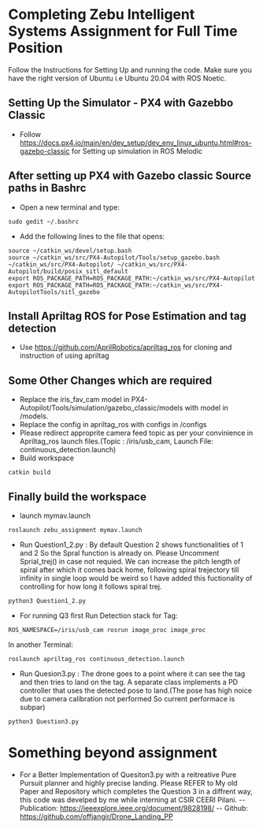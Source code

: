 # Completing Zebu Intelligent Systems Assignment for Full Time Position 

Follow the Instructions for Setting Up and running the code. Make sure you have the right version of Ubuntu i.e Ubuntu 20.04 with ROS Noetic.
<!-- 
<div  align="center">
<img src="./spiral.gif" width="350" alt/> -->

<!-- </div>
<p align="center">
<em>Moving in Spiral</em>
</p> -->

<!-- 
<div  align="center">
<img src="Figure_1.png" width="350" />
</div> -->


## Setting Up the Simulator - PX4 with Gazebbo Classic 
- Follow https://docs.px4.io/main/en/dev_setup/dev_env_linux_ubuntu.html#ros-gazebo-classic for Setting up simulation in ROS Melodic

## After setting up PX4 with Gazebo classic Source paths in Bashrc

* Open a new terminal and type:
```
sudo gedit ~/.bashrc
```
* Add the following lines to the file that opens:

```
source ~/catkin_ws/devel/setup.bash
source ~/catkin_ws/src/PX4-Autopilot/Tools/setup_gazebo.bash ~/catkin_ws/src/PX4-Autopilot/ ~/catkin_ws/src/PX4-Autopilot/build/posix_sitl_default
export ROS_PACKAGE_PATH=ROS_PACKAGE_PATH:~/catkin_ws/src/PX4-Autopilot
export ROS_PACKAGE_PATH=ROS_PACKAGE_PATH:~/catkin_ws/src/PX4-AutopilotTools/sitl_gazebo
```
## Install  Apriltag ROS for Pose Estimation and tag detection
- Use https://github.com/AprilRobotics/apriltag_ros for cloning and instruction of using apriltag

## Some Other Changes which are required
- Replace the iris_fav_cam model in PX4-Autopilot/Tools/simulation/gazebo_classic/models with model in /models.
- Replace the config in apriltag_ros with configs in /configs
- Please redirect approprite camera feed topic as per your convinience in Apriltag_ros launch files.(Topic : /iris/usb_cam, Launch File: continuous_detection.launch)
- Build workspace

``` 
catkin build
```

## Finally build the workspace
- launch mymav.launch 
```
roslaunch zebu_assignment mymav.launch
```

- Run Question1_2.py : By default Question 2 shows functionalities of 1 and 2 So the Spral function is already on. Please Uncomment Sprial_trej() in case not requied. We can increase the pitch length of spiral after which it comes back home, following spiral trejectory till infinity in single loop would be weird so I have added this fuctionality of controlling for how long it follows spiral trej. 
```
python3 Question1_2.py
```
- For running Q3 first Run Detection stack for Tag:
```
ROS_NAMESPACE=/iris/usb_cam rosrun image_proc image_proc
```
In another Terminal:
```
roslaunch apriltag_ros continuous_detection.launch
```

- Run Quesion3.py : The drone goes to a point where it can see the tag and then tries to land on the tag. A separate class implements a PD controller that uses the detected pose to land.(The pose has high noice due to camera calibration not performed So current performace is subpar)
```
python3 Question3.py
```

# Something beyond assignment
- For a Better Implementation of Quesiton3.py with a reitreative Pure Pursuit planner and highly precise landing. Please REFER to My old Paper and Repository which completes the Question 3 in a diffrent way, this code was develped by me while interning at CSIR CEERI Pilani. 
-- Publication: https://ieeexplore.ieee.org/document/9828198/
-- Github: https://github.com/offjangir/Drone_Landing_PP
